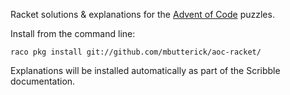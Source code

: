 Racket solutions &amp; explanations for the [Advent of Code](http://adventofcode.com) puzzles.

Install from the command line:

    raco pkg install git://github.com/mbutterick/aoc-racket/

Explanations will be installed automatically as part of the Scribble documentation.
